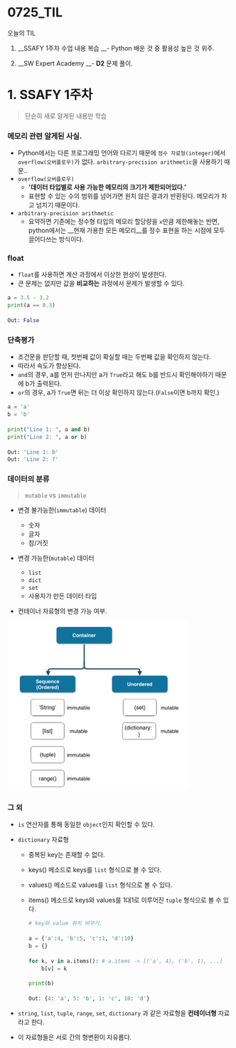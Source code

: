 # 0725_TIL



오늘의 TIL

1. __SSAFY 1주차 수업 내용 복습 __- Python 배운 것 중 활용성 높은 것 위주.

2. __SW Expert Academy __- __D2__ 문제 풀이.



# 1. SSAFY 1주차

> 단순히 새로 알게된 내용만 학습



### 메모리 관련 알게된 사실.

- Python에서는 다른 프로그래밍 언어와 다르기 때문에 `정수 자료형(integer)`에서 `overflow(오버플로우)`가 없다. `arbitrary-precision arithmetic`을 사용하기 때문..
- `overflow(오버플로우)` 
  - __'데이터 타입별로 사용 가능한 메모리의 크기가 제한되어있다.'__
  - 표현할 수 있는 수의 범위를 넘어가면 원치 않은 결과가 반환된다. 메모리가 차고 넘치기 때문이다.
- `arbitrary-precision arithmetic`
  - 요약하면 기존에는 정수형 타입의 메모리 할당량을 `x`만큼 제한해놓는 반면, python에서는 __현재 가용한 모든 메모리__를 정수 표현을 하는 시점에 모두 끌어다쓰는 방식이다.



### float

- `float`를 사용하면 계산 과정에서 이상한 현상이 발생한다.
- 큰 문제는 없지만 값을 __비교하는__ 과정에서 문제가 발생할 수 있다.

```python
a = 3.5 - 3.2
print(a == 0.3)

Out: False
```



### 단축평가

- 조건문을 판단할 때, 첫번째 값이 확실할 때는 두번째 값을 확인하지 않는다.
- 따라서 속도가 향상된다.
- `and`의 경우, a를 먼저 만나지만 a가 `True`라고 해도 b를 반드시 확인해야하기 때문에 b가 출력된다.
- `or`의 경우, a가 `True`면 뒤는 더 이상 확인하지 않는다.(`False`이면 b까지 확인.)

```python
a = 'a'
b = 'b'

print("Line 1: ", a and b)
print("Line 2: ", a or b)

Out: 'Line 1: b'
Out: 'Line 2: ?'
```



### 데이터의 분류

> `mutable` vs `immutable`

- 변경 불가능한(`immutable`) 데이터
  - 숫자
  - 글자
  - 참/거짓

- 변경 가능한(`mutable`) 데이터
  - `list`
  - `dict`
  - `set`
  - 사용자가 만든 데이터 타입
- 컨테이너 자료형의 변경 가능 여부.

<img src="0725_TIL.assets/image-20200726000337019.png" alt="image-20200726000337019" style="zoom:50%;" />





### 그 외

- `is` 연산자를 통해 동일한 `object`인지 확인할 수 있다.

- `dictionary` 자료형

  - 중복된 key는 존재할 수 없다.

  - keys() 메소드로 keys를 `list` 형식으로 볼 수 있다.

  - values() 메소드로 values를 `list` 형식으로 볼 수 있다.

  - items() 메소드로 keys와 values를 1대1로 이루어진 `tuple` 형식으로 볼 수 있다.

    ```python
    # key와 value 위치 바꾸기.
    
    a = {'a':4, 'b':5, 'c':1, 'd':10}
    b = {}
    
    for k, v in a.items(): # a.items -> [('a', 4), ('b', 1), ...]
        b[v] = k
        
    print(b)
    
    Out: {4: 'a', 5: 'b', 1: 'c', 10: 'd'}
    ```

    

- `string`, `list`,  `tuple`,  `range`,  `set`,  `dictionary` 과 같은 자료형을 __컨테이너형__ 자료라고 한다.

- 이 자료형들은 서로 간의 형변환이 자유롭다.

















